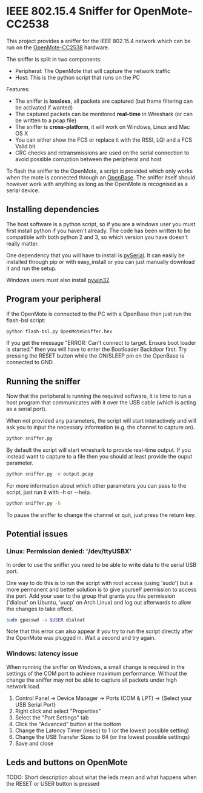 # IEEE 802.15.4 Sniffer for OpenMote-CC2538

This project provides a sniffer for the IEEE 802.15.4 network which can be run on the [OpenMote-CC2538](http://www.openmote.com/hardware/openmote-cc2538-en.html) hardware.

The sniffer is split in two components:
* Peripheral: The OpenMote that will capture the network traffic
* Host: This is the python script that runs on the PC

Features:
* The sniffer is **lossless**, all packets are captured (but frame filtering can be activated if wanted)
* The captured packets can be monitored **real-time** in Wireshark (or can be written to a pcap file)
* The sniffer is **cross-platform**, it will work on Windows, Linux and Mac OS X
* You can either show the FCS or replace it with the RSSI, LQI and a FCS Valid bit
* CRC checks and retransmissions are used on the serial connection to avoid possible corruption between the peripheral and host

To flash the sniffer to the OpenMote, a script is provided which only works when the mote is connected through an [OpenBase](http://www.openmote.com/hardware/openbase.html). The sniffer itself should however work with anything as long as the OpenMote is recognised as a serial device.

## Installing dependencies
The host software is a python script, so if you are a windows user you must first install python if you haven't already. The code has been written to be compatible with both python 2 and 3, so which version you have doesn't really matter.

One dependency that you will have to install is [pySerial](https://pypi.python.org/pypi/pyserial). It can easily be installed through pip or with easy_install or you can just manually download it and run the setup.

Windows users must also install [pywin32](https://sourceforge.net/projects/pywin32/files/pywin32/).

## Program your peripheral
If the OpenMote is connected to the PC with a OpenBase then just run the flash-bsl script:
``` bash
python flash-bsl.py OpenMoteSniffer.hex
```

If you get the message "ERROR: Can't connect to target. Ensure boot loader is started." then you will have to enter the Bootloader Backdoor first. Try pressing the RESET button while the ON/SLEEP pin on the OpenBase is connected to GND.

## Running the sniffer
Now that the peripheral is running the required software, it is time to run a host program that communicates with it over the USB cable (which is acting as a serial port).

When not provided any parameters, the script will start interactively and will ask you to input the necessary information (e.g. the channel to capture on).
``` bash
python sniffer.py
```

By default the script will start wireshark to provide real-time output. If you instead want to capture to a file then you should at least provide the ouput parameter.
``` bash
python sniffer.py -o output.pcap
```

For more information about which other parameters you can pass to the script, just run it with -h or --help.
``` bash
python sniffer.py -h
```

To pause the sniffer to change the channel or quit, just press the return key.

## Potential issues

### Linux: Permission denied: '/dev/ttyUSBX'
In order to use the sniffer you need to be able to write data to the serial USB port.

One way to do this is to run the script with root access (using 'sudo') but a more permanent and better solution is to give yourself permission to access the port. Add your user to the group that grants you this permission ('dialout' on Ubuntu, 'uucp' on Arch Linux) and log out afterwards to allow the changes to take effect.
``` bash
sudo gpasswd -a $USER dialout
```

Note that this error can also appear if you try to run the script directly after the OpenMote was plugged in. Wait a second and try again.

### Windows: latency issue
When running the sniffer on Windows, a small change is required in the settings of the COM port to achieve maximum performance. Without the change the sniffer may not be able to capture all packets under high network load.
1. Control Panel -> Device Manager -> Ports (COM & LPT) -> {Select your USB Serial Port}
2. Right click and select "Properties"
3. Select the "Port Settings" tab
4. Click the "Advanced" button at the bottom
5. Change the Latency Timer (msec) to 1 (or the lowest possible setting)
6. Change the USB Transfer Sizes to 64 (or the lowest possible settings)
7. Save and close

## Leds and buttons on OpenMote
TODO: Short description about what the leds mean and what happens when the RESET or USER button is pressed
